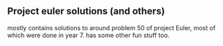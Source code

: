 ## Project euler solutions (and others)

mostly contains solutions to around problem 50 of project Euler, most of which were done in year 7. has some other fun stuff too.
